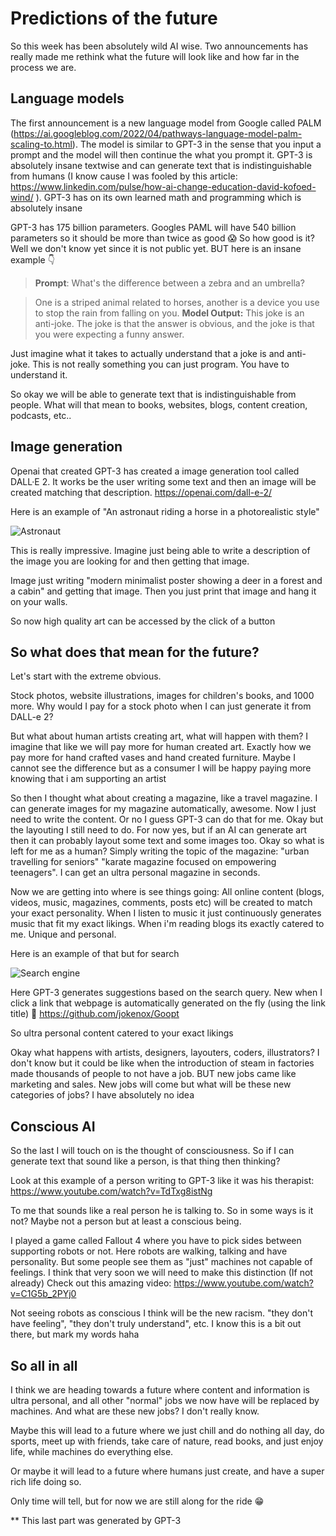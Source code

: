 # Predictions of the future

So this week has been absolutely wild AI wise. Two announcements has really made me rethink what the future will look like and how far in the process we are. 



## Language models

The first announcement is a new language model from Google called PALM (https://ai.googleblog.com/2022/04/pathways-language-model-palm-scaling-to.html). The model is similar to GPT-3 in the sense that you input a prompt and the model will then continue the what you prompt it. GPT-3 is absolutely insane textwise and can generate text that is indistinguishable from humans (I know cause I was fooled by this article: https://www.linkedin.com/pulse/how-ai-change-education-david-kofoed-wind/ ). GPT-3 has on its own learned math and programming which is absolutely insane

GPT-3 has 175 billion parameters. Googles PAML will have 540 billion parameters so it should be more than twice as good 😱 So how good is it? Well we don't know yet since it is not public yet. BUT here is an insane example 👇



> **Prompt**: What's the difference between a zebra and an umbrella? 

> One is a striped animal related to horses, another is a device you use to stop the rain from falling on you.
> **Model Output:** This joke is an anti-joke. The joke is that the answer is obvious, and the joke is that you were expecting a funny answer.

Just imagine what it takes to actually understand that a joke is and anti-joke. This is not really something you can just program. You have to understand it.

So okay we will be able to generate text that is indistinguishable from people. What will that mean to books, websites, blogs, content creation, podcasts, etc..



## Image generation

Openai that created GPT-3 has created a image generation tool called DALL·E 2. It works be the user writing some text and then an image will be created matching that description. https://openai.com/dall-e-2/

Here is an example of "An astronaut riding a horse in a photorealistic style"

![Astronaut](https://cdn.openai.com/dall-e-2/demos/text2im/astronaut/horse/photo/0.jpg)

This is really impressive. Imagine just being able to write a description of the image you are looking for and then getting that image. 

Image just writing "modern minimalist poster showing a deer in a forest and a cabin" and getting that image. Then you just print that image and hang it on your walls. 

So now high quality art can be accessed by the click of a button



## So what does that mean for the future?

Let's start with the extreme obvious. 

Stock photos, website illustrations, images for children's books, and 1000 more. Why would I pay for a stock photo when I can just generate it from DALL-e 2?

But what about human artists creating art, what will happen with them? I imagine that like we will pay more for human created art. Exactly how we pay more for hand crafted vases and hand created furniture. Maybe I cannot see the difference but as a consumer I will be happy paying more knowing that i am supporting an artist

So then I thought what about creating a magazine, like a travel magazine. I can generate images for my magazine automatically, awesome. Now I just need to write the content. Or no I guess GPT-3 can do that for me. Okay but the layouting I still need to do. For now yes, but if an AI can generate art then it can probably layout some text and some images too. Okay so what is left for me as a human? Simply writing the topic of the magazine: "urban travelling for seniors" "karate magazine focused on empowering teenagers". I can get an ultra personal magazine in seconds.

Now we are getting into where is see things going: All online content (blogs, videos, music, magazines, comments, posts etc) will be created to match your exact personality. When I listen to music it just continuously generates music that fit my exact likings. When i'm reading blogs its exactly catered to me. Unique and personal. 

Here is an example of that but for search 

![Search engine](https://github.com/jokenox/Goopt/raw/master/src/assets/demo.gif)

Here GPT-3 generates suggestions based on the search query. New  when I click a link that webpage is automatically generated on the fly (using the link title) 🤯 https://github.com/jokenox/Goopt

So ultra personal content catered to your exact likings

Okay what happens with artists, designers, layouters, coders, illustrators? I don't know but it could be like when the introduction of steam in factories made thousands of people to not have a job. BUT new jobs came like marketing and sales. New jobs will come but what will be these new categories of jobs? I have absolutely no idea



## Conscious AI

So the last I will touch on is the thought of consciousness. So if I can generate text that sound like a person, is that thing then thinking? 

Look at this example of a person writing to GPT-3 like it was his therapist: https://www.youtube.com/watch?v=TdTxg8istNg 

To me that sounds like a real person he is talking to. So in some ways is it not? Maybe not a person but at least a conscious being. 

I played a game called Fallout 4 where you have to pick sides between supporting robots or not. Here robots are walking, talking and have personality. But some people see them as "just" machines not capable of feelings. I think that very soon we will need to make this distinction (If not already) Check out this amazing video: https://www.youtube.com/watch?v=C1G5b_2PYj0

Not seeing robots as conscious I think will be the new racism. "they don't have feeling", "they don't truly understand", etc. I know this is a bit out there, but mark my words haha



## So all in all

I think we are heading towards a future where content and information is ultra personal, and all other "normal" jobs we now have will be replaced by machines. And what are these new jobs? I don't really know.

Maybe this will lead to a future where we just chill and do nothing all day, do sports, meet up with friends, take care of nature, read books, and just enjoy life, while machines do everything else. 

Or maybe it will lead to a future where humans just create, and have a super rich life doing so.  

Only time will tell, but for now we are still along for the ride 😁



** This last part was generated by GPT-3